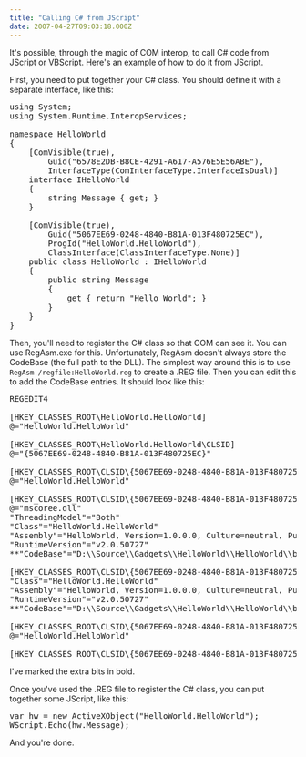 ```yaml
---
title: "Calling C# from JScript"
date: 2007-04-27T09:03:18.000Z
---
```

It's possible, through the magic of COM interop, to call C# code from JScript or VBScript. Here's an example of how to do it from JScript.

First, you need to put together your C# class. You should define it with a separate interface, like this:

<pre>using System;
using System.Runtime.InteropServices;

namespace HelloWorld
{
    [ComVisible(true),
        Guid("6578E2DB-B8CE-4291-A617-A576E5E56ABE"),
        InterfaceType(ComInterfaceType.InterfaceIsDual)]
    interface IHelloWorld
    {
        string Message { get; }
    }

    [ComVisible(true),
        Guid("5067EE69-0248-4840-B81A-013F480725EC"),
        ProgId("HelloWorld.HelloWorld"),
        ClassInterface(ClassInterfaceType.None)]
    public class HelloWorld : IHelloWorld
    {
        public string Message
        {
            get { return "Hello World"; }
        }
    }
}</pre>

Then, you'll need to register the C# class so that COM can see it. You can use RegAsm.exe for this. Unfortunately, RegAsm doesn't always store the CodeBase (the full path to the DLL). The simplest way around this is to use `RegAsm /regfile:HelloWorld.reg` to create a .REG file. Then you can edit this to add the CodeBase entries. It should look like this:

<pre>REGEDIT4

[HKEY_CLASSES_ROOT\HelloWorld.HelloWorld]
@="HelloWorld.HelloWorld"

[HKEY_CLASSES_ROOT\HelloWorld.HelloWorld\CLSID]
@="{5067EE69-0248-4840-B81A-013F480725EC}"

[HKEY_CLASSES_ROOT\CLSID\{5067EE69-0248-4840-B81A-013F480725EC}]
@="HelloWorld.HelloWorld"

[HKEY_CLASSES_ROOT\CLSID\{5067EE69-0248-4840-B81A-013F480725EC}\InprocServer32]
@="mscoree.dll"
"ThreadingModel"="Both"
"Class"="HelloWorld.HelloWorld"
"Assembly"="HelloWorld, Version=1.0.0.0, Culture=neutral, PublicKeyToken=null"
"RuntimeVersion"="v2.0.50727"
**"CodeBase"="D:\\Source\\Gadgets\\HelloWorld\\HelloWorld\\bin\\Debug\\HelloWorld.dll"**

[HKEY_CLASSES_ROOT\CLSID\{5067EE69-0248-4840-B81A-013F480725EC}\InprocServer32\1.0.0.0]
"Class"="HelloWorld.HelloWorld"
"Assembly"="HelloWorld, Version=1.0.0.0, Culture=neutral, PublicKeyToken=null"
"RuntimeVersion"="v2.0.50727"
**"CodeBase"="D:\\Source\\Gadgets\\HelloWorld\\HelloWorld\\bin\\Debug\\HelloWorld.dll"**

[HKEY_CLASSES_ROOT\CLSID\{5067EE69-0248-4840-B81A-013F480725EC}\ProgId]
@="HelloWorld.HelloWorld"

[HKEY_CLASSES_ROOT\CLSID\{5067EE69-0248-4840-B81A-013F480725EC}\Implemented Categories\{62C8FE65-4EBB-45E7-B440-6E39B2CDBF29}]</pre>

I've marked the extra bits in bold.

Once you've used the .REG file to register the C# class, you can put together some JScript, like this:

<pre>var hw = new ActiveXObject("HelloWorld.HelloWorld");
WScript.Echo(hw.Message);</pre>

And you're done.
